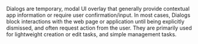 Dialogs are temporary, modal UI overlay that generally provide contextual app information or require user confirmation/input. In most cases, Dialogs block interactions with the web page or application until being explicitly dismissed, and often request action from the user. They are primarily used for lightweight creation or edit tasks, and simple management tasks.
